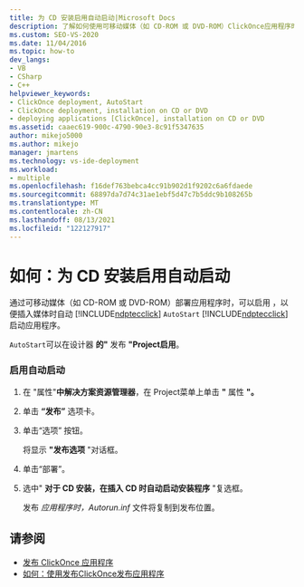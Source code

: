 ```yaml
---
title: 为 CD 安装启用自动启动|Microsoft Docs
description: 了解如何使用可移动媒体（如 CD-ROM 或 DVD-ROM）ClickOnce应用程序时启用 AutoStart。
ms.custom: SEO-VS-2020
ms.date: 11/04/2016
ms.topic: how-to
dev_langs:
- VB
- CSharp
- C++
helpviewer_keywords:
- ClickOnce deployment, AutoStart
- ClickOnce deployment, installation on CD or DVD
- deploying applications [ClickOnce], installation on CD or DVD
ms.assetid: caaec619-900c-4790-90e3-8c91f5347635
author: mikejo5000
ms.author: mikejo
manager: jmartens
ms.technology: vs-ide-deployment
ms.workload:
- multiple
ms.openlocfilehash: f16def763bebca4cc91b902d1f9202c6a6fdaede
ms.sourcegitcommit: 68897da7d74c31ae1ebf5d47c7b5ddc9b108265b
ms.translationtype: MT
ms.contentlocale: zh-CN
ms.lasthandoff: 08/13/2021
ms.locfileid: "122127917"
---
```

# <a name="how-to-enable-autostart-for-cd-installations"></a>如何：为 CD 安装启用自动启动
通过可移动媒体（如 CD-ROM 或 DVD-ROM）部署应用程序时，可以启用 ，以便插入媒体时自动 [!INCLUDE[ndptecclick](../deployment/includes/ndptecclick_md.md)] `AutoStart` [!INCLUDE[ndptecclick](../deployment/includes/ndptecclick_md.md)] 启动应用程序。

 `AutoStart`可以在设计器 **的"** 发布 **"Project启用**。

### <a name="to-enable-autostart"></a>启用自动启动

1. 在 "属性"**中解决方案资源管理器**，在 Project菜单上单击 **"** 属性 **"。**

2. 单击 **“发布”** 选项卡。

3. 单击“选项”  按钮。

     将显示 **"发布选项** "对话框。

4. 单击“部署”。

5. 选中" **对于 CD 安装，在插入 CD 时自动启动安装程序** "复选框。

     发布 *应用程序时，Autorun.inf* 文件将复制到发布位置。

## <a name="see-also"></a>请参阅
- [发布 ClickOnce 应用程序](../deployment/publishing-clickonce-applications.md)
- [如何：使用发布ClickOnce发布应用程序](../deployment/how-to-publish-a-clickonce-application-using-the-publish-wizard.md)